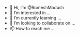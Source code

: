 - 👋 Hi, I’m @RumeshMadush
- 👀 I’m interested in ...
- 🌱 I’m currently learning ...
- 💞️ I’m looking to collaborate on ...
- 📫 How to reach me ...

<!---
RumeshMadush/RumeshMadush is a ✨ special ✨ repository because its `README.md` (this file) appears on your GitHub profile.
You can click the Preview link to take a look at your changes.
--->
